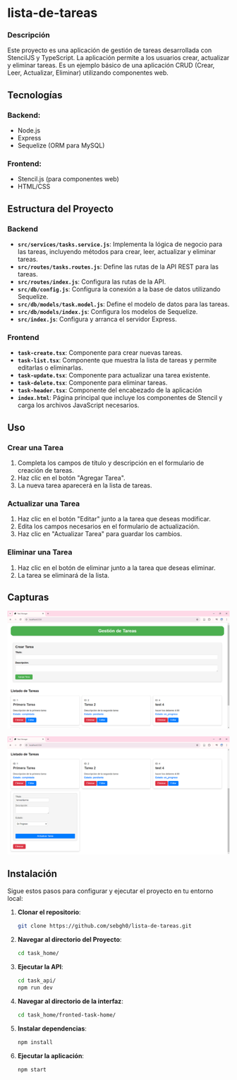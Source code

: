 # lista-de-tareas

### Descripción

Este proyecto es una aplicación de gestión de tareas desarrollada con StencilJS y TypeScript. La aplicación permite a los usuarios crear, actualizar y eliminar tareas. Es un ejemplo básico de una aplicación CRUD (Crear, Leer, Actualizar, Eliminar) utilizando componentes web.

## Tecnologías
### Backend:

- Node.js
- Express
- Sequelize (ORM para MySQL)

### Frontend:

- Stencil.js (para componentes web)
- HTML/CSS

## Estructura del Proyecto

### Backend
- **`src/services/tasks.service.js`**: Implementa la lógica de negocio para las tareas, incluyendo métodos para crear, leer, actualizar y eliminar tareas.
- **`src/routes/tasks.routes.js`**: Define las rutas de la API REST para las tareas.
- **`src/routes/index.js`**: Configura las rutas de la API.
- **`src/db/config.js`**: Configura la conexión a la base de datos utilizando Sequelize.
- **`src/db/models/task.model.js`**: Define el modelo de datos para las tareas.
- **`src/db/models/index.js`**: Configura los modelos de Sequelize.
- **`src/index.js`**: Configura y arranca el servidor Express.

### Frontend
- **`task-create.tsx`**: Componente para crear nuevas tareas.
- **`task-list.tsx`**: Componente que muestra la lista de tareas y permite editarlas o eliminarlas.
- **`task-update.tsx`**: Componente para actualizar una tarea existente.
- **`task-delete.tsx`**: Componente para eliminar tareas.
- **`task-header.tsx`**: Componente del encabezado de la aplicación
- **`index.html`**: Página principal que incluye los componentes de Stencil y carga los archivos JavaScript necesarios.

## Uso

### Crear una Tarea

1. Completa los campos de título y descripción en el formulario de creación de tareas.
2. Haz clic en el botón "Agregar Tarea".
3. La nueva tarea aparecerá en la lista de tareas.

### Actualizar una Tarea

1. Haz clic en el botón "Editar" junto a la tarea que deseas modificar.
2. Edita los campos necesarios en el formulario de actualización.
3. Haz clic en "Actualizar Tarea" para guardar los cambios.

### Eliminar una Tarea

1. Haz clic en el botón de eliminar junto a la tarea que deseas eliminar.
2. La tarea se eliminará de la lista.

## Capturas

![alt text](/screens/image.png) 

![alt text](/screens/image2.png)


## Instalación

Sigue estos pasos para configurar y ejecutar el proyecto en tu entorno local:

1. **Clonar el repositorio**:
    ```bash
    git clone https://github.com/sebgh0/lista-de-tareas.git
    ```

2. **Navegar al directorio del Proyecto**:
    ```bash
    cd task_home/
    ```

3. **Ejecutar la API**:
    ```bash
    cd task_api/
    npm run dev
    ```

4. **Navegar al directorio de la interfaz**:
    ```bash
    cd task_home/fronted-task-home/
    ```

2. **Instalar dependencias**:
    ```bash
    npm install
    ```

3. **Ejecutar la aplicación**:
    ```bash
    npm start
    ```


